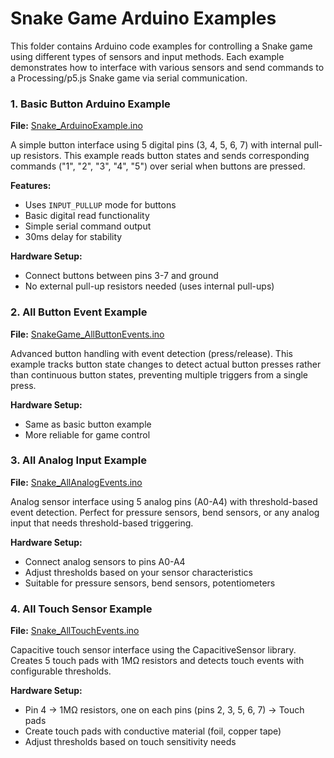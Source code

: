 # Snake Game Arduino Examples

This folder contains Arduino code examples for controlling a Snake game using different types of sensors and input methods. Each example demonstrates how to interface with various sensors and send commands to a Processing/p5.js Snake game via serial communication.

### 1. Basic Button Arduino Example
**File:** [Snake_ArduinoExample.ino](./Snake_ArduinoExample/Snake_ArduinoExample.ino)

A simple button interface using 5 digital pins (3, 4, 5, 6, 7) with internal pull-up resistors. This example reads button states and sends corresponding commands ("1", "2", "3", "4", "5") over serial when buttons are pressed.

**Features:**
- Uses `INPUT_PULLUP` mode for buttons
- Basic digital read functionality
- Simple serial command output
- 30ms delay for stability

**Hardware Setup:**
- Connect buttons between pins 3-7 and ground
- No external pull-up resistors needed (uses internal pull-ups)

### 2. All Button Event Example
**File:** [SnakeGame_AllButtonEvents.ino](./Snake_AllButtonEvents/SnakeGame_AllButtonEvents.ino)

Advanced button handling with event detection (press/release). This example tracks button state changes to detect actual button presses rather than continuous button states, preventing multiple triggers from a single press.

**Hardware Setup:**
- Same as basic button example
- More reliable for game control

### 3. All Analog Input Example
**File:** [Snake_AllAnalogEvents.ino](./Snake_AllAnalogEvents/Snake_AllAnalogEvents.ino)

Analog sensor interface using 5 analog pins (A0-A4) with threshold-based event detection. Perfect for pressure sensors, bend sensors, or any analog input that needs threshold-based triggering.

**Hardware Setup:**
- Connect analog sensors to pins A0-A4
- Adjust thresholds based on your sensor characteristics
- Suitable for pressure sensors, bend sensors, potentiometers

### 4. All Touch Sensor Example
**File:** [Snake_AllTouchEvents.ino](./Snake_AllTouchEvents/Snake_AllTouchEvents.ino)

Capacitive touch sensor interface using the CapacitiveSensor library. Creates 5 touch pads with 1MΩ resistors and detects touch events with configurable thresholds.


**Hardware Setup:**
- Pin 4 → 1MΩ resistors, one on each pins (pins 2, 3, 5, 6, 7) → Touch pads 
- Create touch pads with conductive material (foil, copper tape)
- Adjust thresholds based on touch sensitivity needs
